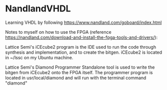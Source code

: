 # NandlandVHDL
Learning VHDL by following https://www.nandland.com/goboard/index.html

Notes to myself on how to use the FPGA (reference https://nandland.com/download-and-install-the-fpga-tools-and-drivers/):

Lattice Semi's iCEcube2 program is the IDE used to run the code through synthesis and implementation, and to create the bitgen. iCEcube2 is located in ~/lssc on my Ubuntu machine.

Lattice Semi's Diamond Programmer Standalone tool is used to write the bitgen from iCEcube2 onto the FPGA itself. The programmer program is located in usr/local/diamond and will run with the terminal command "diamond"
